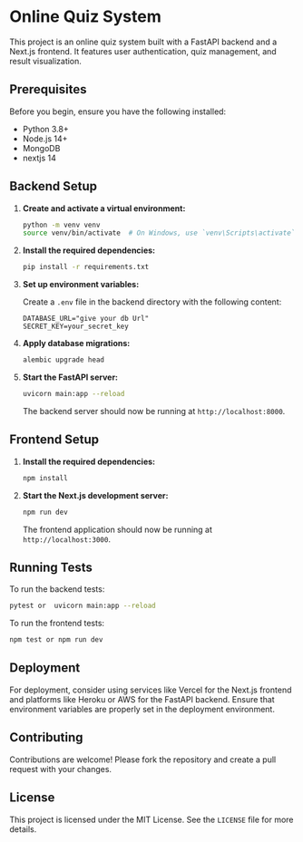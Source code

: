 # Online Quiz System

This project is an online quiz system built with a FastAPI backend and a Next.js frontend. It features user authentication, quiz management, and result visualization.

## Prerequisites

Before you begin, ensure you have the following installed:
- Python 3.8+
- Node.js 14+
- MongoDB
- nextjs 14

## Backend Setup
1. **Create and activate a virtual environment:**

   ```bash
   python -m venv venv
   source venv/bin/activate  # On Windows, use `venv\Scripts\activate`
   ```

2. **Install the required dependencies:**

   ```bash
   pip install -r requirements.txt 
   ```

3. **Set up environment variables:**

   Create a `.env` file in the backend directory with the following content:

   ```env
   DATABASE_URL="give your db Url"
   SECRET_KEY=your_secret_key
   ```

4. **Apply database migrations:**

   ```bash
   alembic upgrade head
   ```

5. **Start the FastAPI server:**

   ```bash
   uvicorn main:app --reload
   ```

   The backend server should now be running at `http://localhost:8000`.

## Frontend Setup


1. **Install the required dependencies:**

   ```bash
   npm install
   ```


2. **Start the Next.js development server:**

   ```bash
   npm run dev
   ```

   The frontend application should now be running at `http://localhost:3000`.

## Running Tests

To run the backend tests:

```bash
pytest or  uvicorn main:app --reload
```

To run the frontend tests:

```bash
npm test or npm run dev
```

## Deployment

For deployment, consider using services like Vercel for the Next.js frontend and platforms like Heroku or AWS for the FastAPI backend. Ensure that environment variables are properly set in the deployment environment.

## Contributing

Contributions are welcome! Please fork the repository and create a pull request with your changes.

## License

This project is licensed under the MIT License. See the `LICENSE` file for more details.
